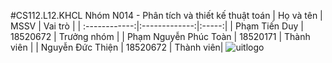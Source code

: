 #CS112.L12.KHCL
Nhóm N014 - Phân tích và thiết kế thuật toán
|       Họ và tên      |       MSSV       |  Vai trò  |
| :------------:|:-------------:|:-----:|
| Phạm Tiến Duy        |        18520672      |  Trưởng nhóm    |
|     Phạm Nguyễn Phúc Toàn         |       18520171     |   Thành viên |
|     Nguyễn Đức Thiện       |  18520672        |    Thành viên|
![uitlogo](https://www.google.com/url?sa=i&url=https%3A%2F%2Fwww.uit.edu.vn%2Fnhan-dien-thuong-hieu&psig=AOvVaw0QCll04ZawpUTM6dmkaRXg&ust=1599827270147000&source=images&cd=vfe&ved=0CAIQjRxqFwoTCJD1w5LL3usCFQAAAAAdAAAAABAD)
